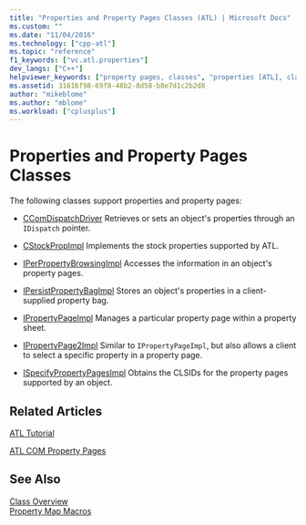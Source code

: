 ```yaml
---
title: "Properties and Property Pages Classes (ATL) | Microsoft Docs"
ms.custom: ""
ms.date: "11/04/2016"
ms.technology: ["cpp-atl"]
ms.topic: "reference"
f1_keywords: ["vc.atl.properties"]
dev_langs: ["C++"]
helpviewer_keywords: ["property pages, classes", "properties [ATL], classes", "properties [ATL]"]
ms.assetid: 31616f98-69f8-48b2-8d58-b8e7d1c2b2d8
author: "mikeblome"
ms.author: "mblome"
ms.workload: ["cplusplus"]
---
```

# Properties and Property Pages Classes

The following classes support properties and property pages:

- [CComDispatchDriver](../atl/reference/atl-typedefs.md#ccomdispatchdriver) Retrieves or sets an object's properties through an `IDispatch` pointer.

- [CStockPropImpl](../atl/reference/cstockpropimpl-class.md) Implements the stock properties supported by ATL.

- [IPerPropertyBrowsingImpl](../atl/reference/iperpropertybrowsingimpl-class.md) Accesses the information in an object's property pages.

- [IPersistPropertyBagImpl](../atl/reference/ipersistpropertybagimpl-class.md) Stores an object's properties in a client-supplied property bag.

- [IPropertyPageImpl](../atl/reference/ipropertypageimpl-class.md) Manages a particular property page within a property sheet.

- [IPropertyPage2Impl](../atl/reference/ipropertypage2impl-class.md) Similar to `IPropertyPageImpl`, but also allows a client to select a specific property in a property page.

- [ISpecifyPropertyPagesImpl](../atl/reference/ispecifypropertypagesimpl-class.md) Obtains the CLSIDs for the property pages supported by an object.

## Related Articles

[ATL Tutorial](../atl/active-template-library-atl-tutorial.md)

[ATL COM Property Pages](../atl/atl-com-property-pages.md)

## See Also

[Class Overview](../atl/atl-class-overview.md)<br/>
[Property Map Macros](../atl/reference/property-map-macros.md)

